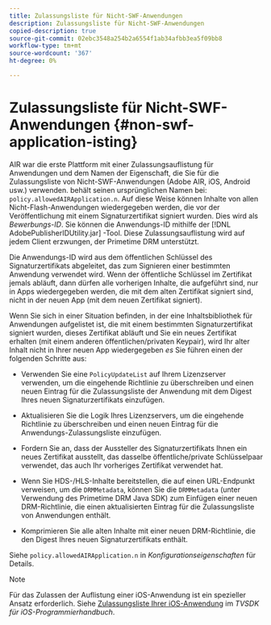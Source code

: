 ```yaml
---
title: Zulassungsliste für Nicht-SWF-Anwendungen
description: Zulassungsliste für Nicht-SWF-Anwendungen
copied-description: true
source-git-commit: 02ebc3548a254b2a6554f1ab34afbb3ea5f09bb8
workflow-type: tm+mt
source-wordcount: '367'
ht-degree: 0%

---
```


# Zulassungsliste für Nicht-SWF-Anwendungen {#non-swf-application-isting}

AIR war die erste Plattform mit einer Zulassungsauflistung für Anwendungen und dem Namen der Eigenschaft, die Sie für die Zulassungsliste von Nicht-SWF-Anwendungen (Adobe AIR, iOS, Android usw.) verwenden. behält seinen ursprünglichen Namen bei: `policy.allowedAIRApplication.n`. Auf diese Weise können Inhalte von allen Nicht-Flash-Anwendungen wiedergegeben werden, die vor der Veröffentlichung mit einem Signaturzertifikat signiert wurden. Dies wird als *Bewerbungs-ID*. Sie können die Anwendungs-ID mithilfe der [!DNL AdobePublisherIDUtility.jar] -Tool. Diese Zulassungsauflistung wird auf jedem Client erzwungen, der Primetime DRM unterstützt.

Die Anwendungs-ID wird aus dem öffentlichen Schlüssel des Signaturzertifikats abgeleitet, das zum Signieren einer bestimmten Anwendung verwendet wird. Wenn der öffentliche Schlüssel im Zertifikat jemals abläuft, dann dürfen alle vorherigen Inhalte, die aufgeführt sind, nur in Apps wiedergegeben werden, die mit dem alten Zertifikat signiert sind, nicht in der neuen App (mit dem neuen Zertifikat signiert).

Wenn Sie sich in einer Situation befinden, in der eine Inhaltsbibliothek für Anwendungen aufgelistet ist, die mit einem bestimmten Signaturzertifikat signiert wurden, dieses Zertifikat abläuft und Sie ein neues Zertifikat erhalten (mit einem anderen öffentlichen/privaten Keypair), wird Ihr alter Inhalt nicht in Ihrer neuen App wiedergegeben *es* Sie führen einen der folgenden Schritte aus:

* Verwenden Sie eine `PolicyUpdateList` auf Ihrem Lizenzserver verwenden, um die eingehende Richtlinie zu überschreiben und einen neuen Eintrag für die Zulassungsliste der Anwendung mit dem Digest Ihres neuen Signaturzertifikats einzufügen.
* Aktualisieren Sie die Logik Ihres Lizenzservers, um die eingehende Richtlinie zu überschreiben und einen neuen Eintrag für die Anwendungs-Zulassungsliste einzufügen.
* Fordern Sie an, dass der Aussteller des Signaturzertifikats Ihnen ein neues Zertifikat ausstellt, das dasselbe öffentliche/private Schlüsselpaar verwendet, das auch Ihr vorheriges Zertifikat verwendet hat.
* Wenn Sie HDS-/HLS-Inhalte bereitstellen, die auf einen URL-Endpunkt verweisen, um die `DRMMetadata`, können Sie die `DRMMetadata` (unter Verwendung des Primetime DRM Java SDK) zum Einfügen einer neuen DRM-Richtlinie, die einen aktualisierten Eintrag für die Zulassungsliste von Anwendungen enthält.

* Komprimieren Sie alle alten Inhalte mit einer neuen DRM-Richtlinie, die den Digest Ihres neuen Signaturzertifikats enthält.

Siehe `policy.allowedAIRApplication.n` in *Konfigurationseigenschaften* für Details.

>[!NOTE]
>
>Für das Zulassen der Auflistung einer iOS-Anwendung ist ein spezieller Ansatz erforderlich. Siehe [Zulassungsliste Ihrer iOS-Anwendung](../../../../../programming/tvsdk-3x-ios-prog/ios-3x-drm-content-security/ios-3x-allowlist-your-ios-application.md) im *TVSDK für iOS-Programmierhandbuch*.
